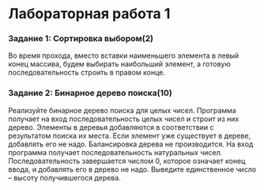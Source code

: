 # Лабораторная работа 1
### Задание 1: Сортировка выбором(2)
Во время прохода, вместо вставки наименьшего элемента в левый конец массива, будем выбирать наибольший элемент, а готовую последовательность строить в правом конце.
### Задание 2: Бинарное дерево поиска(10)
Реализуйте бинарное дерево поиска для целых чисел. Программа получает на вход последовательность целых чисел и строит из них дерево. Элементы в деревья добавляются в соответствии с результатом поиска их места. Если элемент уже существует в дереве, добавлять его не надо. Балансировка дерева не производится. На вход программа получает последовательность натуральных чисел. Последовательность завершается числом 0, которое означает конец ввода, и добавлять его в дерево не надо. Выведите единственное число – высоту получившегося дерева.
